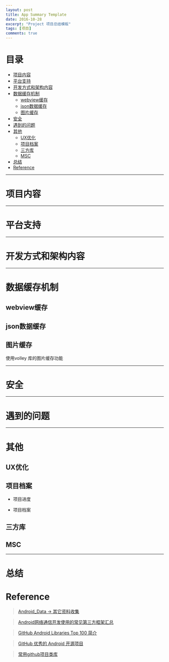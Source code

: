 ```yaml
---
layout: post
title: App Summary Template
date: 2016-10-28
excerpt: "Project 项目总结模板"
tags: [项目]
comments: true
---
```



# 目录
- [项目内容](#项目内容)  
- [平台支持](#平台支持)
- [开发方式和架构内容](#开发方式和架构内容)
- [数据缓存机制](#数据缓存机制)
    - [webview缓存](#webview缓存)
    - [json数据缓存](#json数据缓存)
    - [图片缓存](#图片缓存)
- [安全](#安全)
- [遇到的问题](#遇到的问题)
- [其他](#其他)
    - [UX优化](#UX优化)
    - [项目档案](#项目档案)
    - [三方库](#三方库)
    - [MSC](#MSC)
- [总结](#总结)
- [Reference](#Reference)

---
<h1 id="项目内容"> 项目内容 </h1>


---
<h1 id="平台支持"> 平台支持 </h1>


---
<h1 id="开发方式和架构内容"> 开发方式和架构内容 </h1>


---
<h1 id="数据缓存机制"> 数据缓存机制 </h1>


<h2 id="webview缓存"> webview缓存 </h2>


<h2 id="json数据缓存"> json数据缓存 </h2>


<h2 id="图片缓存"> 图片缓存 </h2>
使用volley 库的图片缓存功能

---
<h1 id="安全"> 安全 </h1>


---
<h1 id="遇到的问题"> 遇到的问题 </h1>


---
<h1 id="其他"> 其他 </h1>

<h2 id="UX优化"> UX优化 </h2>

<h2 id="项目档案"> 项目档案 </h2>

- 项目进度

- 项目档案

<h2 id="三方库"> 三方库 </h2>

<h2 id="MSC"> MSC </h2>


---
<h1 id="总结"> 总结 </h1>


<h1 id="Reference"> Reference </h1>

> [Android_Data -> 其它资料收集](https://github.com/Freelander/Android_Data)

> [Android网络通信开发使用的常见第三方框架汇总](http://blog.csdn.net/liuhaomatou/article/details/44857005)

> [GitHub Android Libraries Top 100 简介]( https://github.com/Freelander/Android_Data/blob/master/Android-Librarys-Top-100.md?hmsr=toutiao.io&amp;utm_medium=toutiao.io&amp;utm_source=toutiao.io)

> [GitHub 优秀的 Android 开源项目](http://blog.csdn.net/shulianghan/article/details/18046021)

> [常用github项目类库](http://www.csdn123.com/html/topnews201408/14/2714.htm)
